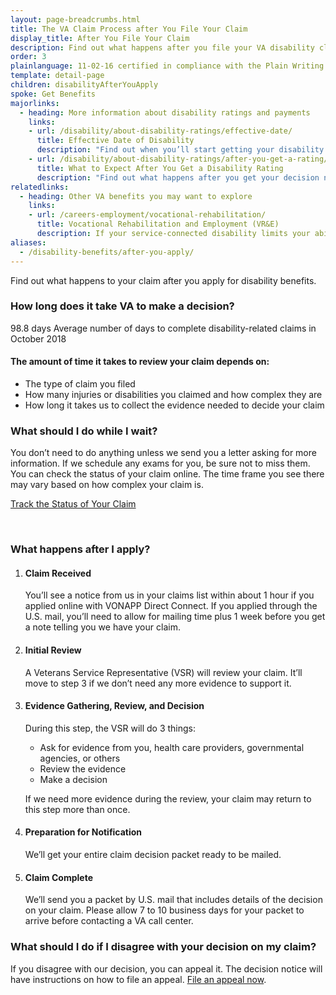 ```yaml
---
layout: page-breadcrumbs.html
title: The VA Claim Process after You File Your Claim
display_title: After You File Your Claim
description: Find out what happens after you file your VA disability claim, including how long you'll wait for a decision and what steps we take before the preparation for notification.
order: 3
plainlanguage: 11-02-16 certified in compliance with the Plain Writing Act
template: detail-page
children: disabilityAfterYouApply
spoke: Get Benefits
majorlinks:
  - heading: More information about disability ratings and payments
    links:
    - url: /disability/about-disability-ratings/effective-date/
      title: Effective Date of Disability
      description: "Find out when you’ll start getting your disability payments."
    - url: /disability/about-disability-ratings/after-you-get-a-rating/
      title: What to Expect After You Get a Disability Rating
      description: "Find out what happens after you get your decision notice with your rating."
relatedlinks:
  - heading: Other VA benefits you may want to explore
    links:
    - url: /careers-employment/vocational-rehabilitation/
      title: Vocational Rehabilitation and Employment (VR&E)
      description: If your service-connected disability limits your ability to work or prevents you from working, find out if you can get VR&E benefits and services—like help exploring employment options and getting more training if required. 
aliases:
  - /disability-benefits/after-you-apply/
---
```


<div class="va-introtext">

Find out what happens to your claim after you apply for disability benefits. 

</div>

### How long does it take VA to make a decision?

<div class="card information" markdown="0">
<span class="number">98.8 days</span>
<span class="description">Average number of days to complete disability-related claims in October 2018</span>
</div>

#### The amount of time it takes to review your claim depends on:

- The type of claim you filed
- How many injuries or disabilities you claimed and how complex they are
- How long it takes us to collect the evidence needed to decide your claim

### What should I do while I wait?

You don’t need to do anything unless we send you a letter asking for more information. If we schedule any exams for you, be sure not to miss them. You can check the status of your claim online. The time frame you see there may vary based on how complex your claim is.

<a class="usa-button-primary" href="/track-claims">Track the Status of Your Claim</a>

<div markdown="0"><br></div>

### What happens after I apply?

<ol class="process">
<li class="process-step list-one">

#### Claim Received

You’ll see a notice from us in your claims list within about 1 hour if you applied online with VONAPP Direct Connect. If you applied through the U.S. mail, you’ll need to allow for mailing time plus 1 week before you get a note telling you we have your claim.

</li>

<li class="process-step list-two">

#### Initial Review

A Veterans Service Representative (VSR) will review your claim. It’ll move to step 3 if we don’t need any more evidence to support it.

</li>

<li class="process-step list-three">

#### Evidence Gathering, Review, and Decision

During this step, the VSR will do 3 things:

- Ask for evidence from you, health care providers, governmental agencies, or others
- Review the evidence
- Make a decision

If we need more evidence during the review, your claim may return to this step more than once.

</li>

<li class="process-step list-four"> 

#### Preparation for Notification

We’ll get your entire claim decision packet ready to be mailed.

</li>

<li class="process-step list-five">

#### Claim Complete

We’ll send you a packet by U.S. mail that includes details of the decision on your claim. Please allow 7 to 10 business days for your packet to arrive before contacting a VA call center.

</li>
</ol>

### What should I do if I disagree with your decision on my claim?

If you disagree with our decision, you can appeal it. The decision notice will have instructions on how to file an appeal. [File an appeal now](/disability/file-an-appeal/).

<div markdown="0"><br></div>
